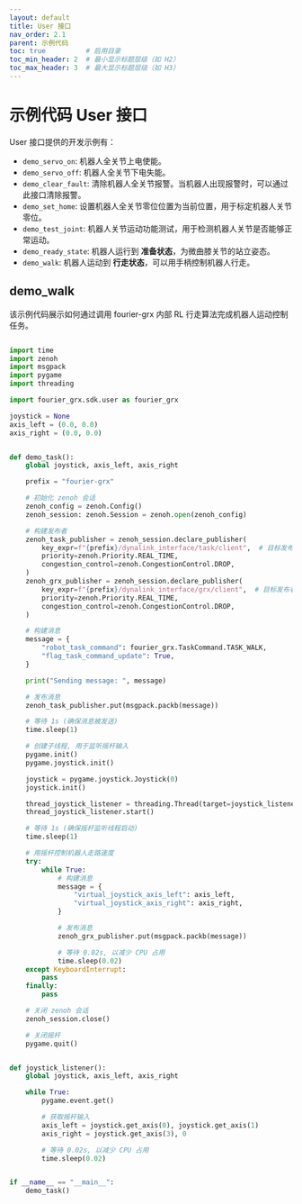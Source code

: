 ```yaml
---
layout: default
title: User 接口
nav_order: 2.1
parent: 示例代码
toc: true          # 启用目录
toc_min_header: 2  # 最小显示标题层级（如 H2）
toc_max_header: 3  # 最大显示标题层级（如 H3）
---
```


# 示例代码 User 接口

User 接口提供的开发示例有：

- `demo_servo_on`: 机器人全关节上电使能。
- `demo_servo_off`: 机器人全关节下电失能。
- `demo_clear_fault`: 清除机器人全关节报警。当机器人出现报警时，可以通过此接口清除报警。
- `demo_set_home`: 设置机器人全关节零位位置为当前位置，用于标定机器人关节零位。
- `demo_test_joint`: 机器人关节运动功能测试，用于检测机器人关节是否能够正常运动。
- `demo_ready_state`: 机器人运行到 **准备状态**，为微曲膝关节的站立姿态。
- `demo_walk`: 机器人运动到 **行走状态**，可以用手柄控制机器人行走。

## demo_walk

该示例代码展示如何通过调用 fourier-grx 内部 RL 行走算法完成机器人运动控制任务。

```python

import time
import zenoh
import msgpack
import pygame
import threading

import fourier_grx.sdk.user as fourier_grx

joystick = None
axis_left = (0.0, 0.0)
axis_right = (0.0, 0.0)


def demo_task():
    global joystick, axis_left, axis_right

    prefix = "fourier-grx"

    # 初始化 zenoh 会话
    zenoh_config = zenoh.Config()
    zenoh_session: zenoh.Session = zenoh.open(zenoh_config)

    # 构建发布者
    zenoh_task_publisher = zenoh_session.declare_publisher(
        key_expr=f"{prefix}/dynalink_interface/task/client",  # 目标发布者的 key 表达式
        priority=zenoh.Priority.REAL_TIME,
        congestion_control=zenoh.CongestionControl.DROP,
    )
    zenoh_grx_publisher = zenoh_session.declare_publisher(
        key_expr=f"{prefix}/dynalink_interface/grx/client",  # 目标发布者的 key 表达式
        priority=zenoh.Priority.REAL_TIME,
        congestion_control=zenoh.CongestionControl.DROP,
    )

    # 构建消息
    message = {
        "robot_task_command": fourier_grx.TaskCommand.TASK_WALK,
        "flag_task_command_update": True,
    }

    print("Sending message: ", message)

    # 发布消息
    zenoh_task_publisher.put(msgpack.packb(message))

    # 等待 1s (确保消息被发送)
    time.sleep(1)

    # 创建子线程, 用于监听摇杆输入
    pygame.init()
    pygame.joystick.init()

    joystick = pygame.joystick.Joystick(0)
    joystick.init()

    thread_joystick_listener = threading.Thread(target=joystick_listener)
    thread_joystick_listener.start()

    # 等待 1s (确保摇杆监听线程启动)
    time.sleep(1)

    # 用摇杆控制机器人走路速度
    try:
        while True:
            # 构建消息
            message = {
                "virtual_joystick_axis_left": axis_left,
                "virtual_joystick_axis_right": axis_right,
            }

            # 发布消息
            zenoh_grx_publisher.put(msgpack.packb(message))

            # 等待 0.02s, 以减少 CPU 占用
            time.sleep(0.02)
    except KeyboardInterrupt:
        pass
    finally:
        pass

    # 关闭 zenoh 会话
    zenoh_session.close()

    # 关闭摇杆
    pygame.quit()


def joystick_listener():
    global joystick, axis_left, axis_right

    while True:
        pygame.event.get()

        # 获取摇杆输入
        axis_left = joystick.get_axis(0), joystick.get_axis(1)
        axis_right = joystick.get_axis(3), 0

        # 等待 0.02s, 以减少 CPU 占用
        time.sleep(0.02)


if __name__ == "__main__":
    demo_task()

```